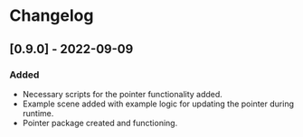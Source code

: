# Changelog

## [0.9.0] - 2022-09-09
### Added
- Necessary scripts for the pointer functionality added.
- Example scene added with example logic for updating the pointer during runtime.
- Pointer package created and functioning.